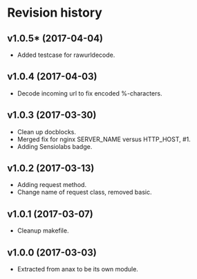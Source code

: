 Revision history
=================================

v1.0.5* (2017-04-04)
---------------------------------

* Added testcase for rawurldecode.


v1.0.4 (2017-04-03)
---------------------------------

* Decode incoming url to fix encoded %-characters.


v1.0.3 (2017-03-30)
---------------------------------

* Clean up docblocks.
* Merged fix for nginx SERVER_NAME versus HTTP_HOST, #1.
* Adding Sensiolabs badge.


v1.0.2 (2017-03-13)
---------------------------------

* Adding request method.
* Change name of request class, removed basic.


v1.0.1 (2017-03-07)
---------------------------------

* Cleanup makefile.


v1.0.0 (2017-03-03)
---------------------------------

* Extracted from anax to be its own module.
